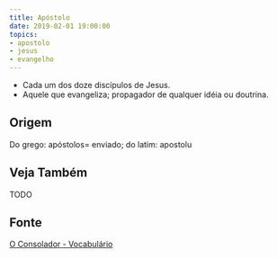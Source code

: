 ```yaml
---
title: Apóstolo
date: 2019-02-01 19:00:00
topics:
- apostolo
- jesus
- evangelho
---
```


* Cada um dos doze discípulos de Jesus. 
* Aquele que evangeliza; propagador de qualquer idéia ou doutrina.

## Origem
Do grego: apóstolos= enviado; do latim: apostolu 

## Veja Também
TODO

## Fonte
[O Consolador - Vocabulário](http://www.oconsolador.com.br/linkfixo/vocabulario/principal.html)
